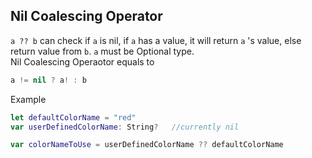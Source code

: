 ## Nil Coalescing Operator
```a ?? b``` can check if ```a``` is nil, if ```a``` has a value, it will return ```a``` 's value, else return value from ```b```. ```a``` must be Optional type. </br>
Nil Coalescing Operaotor equals to 
```swift
a != nil ? a! : b
```
Example
```swift
let defaultColorName = "red"
var userDefinedColorName: String?   //currently nil

var colorNameToUse = userDefinedColorName ?? defaultColorName
```
